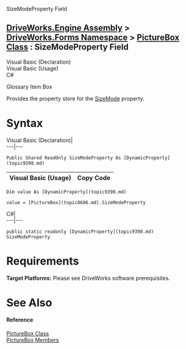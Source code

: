 SizeModeProperty Field   
  
[DriveWorks.Engine Assembly](topic2156.md) > [DriveWorks.Forms Namespace](topic7266.md) > [PictureBox Class](topic8686.md) : SizeModeProperty Field  
---  
  
Visual Basic (Declaration)    
Visual Basic (Usage)    
C# 

Glossary Item Box

Provides the property store for the [SizeMode](topic8700.md) property. 

# Syntax

Visual Basic (Declaration)|   
---|---  
      
    
    Public Shared ReadOnly SizeModeProperty As [DynamicProperty](topic9398.md)  
  
Visual Basic (Usage)| Copy Code  
---|---  
      
    
    Dim value As [DynamicProperty](topic9398.md)
     
    value = [PictureBox](topic8686.md).SizeModeProperty  
  
C#|   
---|---  
      
    
    public static readonly [DynamicProperty](topic9398.md) SizeModeProperty  
  
# Requirements

**Target Platforms:** Please see DriveWorks software prerequisites.

# See Also

#### Reference

[PictureBox Class](topic8686.md)   
[PictureBox Members](topic8687.md)


